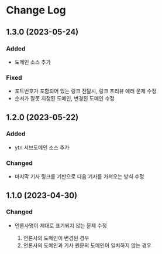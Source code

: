 # Change Log

## 1.3.0 (2023-05-24)

### Added

- 도메인 소스 추가

### Fixed

- 포트번호가 포함되어 있는 링크 전달시, 링크 프리뷰 에러 문제 수정
- 순서가 잘못 지정된 도메인, 변경된 도메인 수정

## 1.2.0 (2023-05-22)

### Added

- ytn 서브도메인 소스 추가

### Changed

- 마지막 기사 링크를 기반으로 다음 기사를 가져오는 방식 수정

## 1.1.0 (2023-04-30)

### Changed

- 언론사명이 제대로 표기되지 않는 문제 수정

  1. 언론사의 도메인이 변경된 경우
  2. 언론사의 도메인과 기사 원문의 도메인이 일치하지 않는 경우
